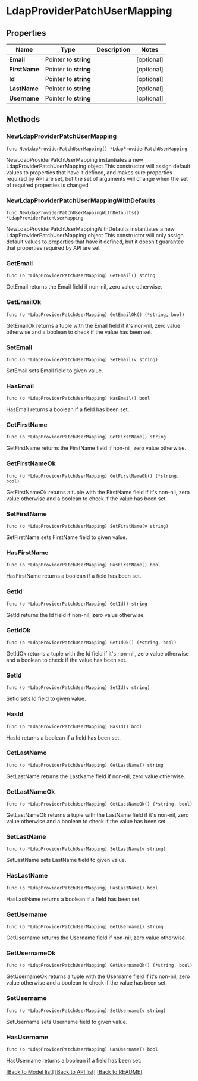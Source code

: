 # LdapProviderPatchUserMapping

## Properties

Name | Type | Description | Notes
------------ | ------------- | ------------- | -------------
**Email** | Pointer to **string** |  | [optional] 
**FirstName** | Pointer to **string** |  | [optional] 
**Id** | Pointer to **string** |  | [optional] 
**LastName** | Pointer to **string** |  | [optional] 
**Username** | Pointer to **string** |  | [optional] 

## Methods

### NewLdapProviderPatchUserMapping

`func NewLdapProviderPatchUserMapping() *LdapProviderPatchUserMapping`

NewLdapProviderPatchUserMapping instantiates a new LdapProviderPatchUserMapping object
This constructor will assign default values to properties that have it defined,
and makes sure properties required by API are set, but the set of arguments
will change when the set of required properties is changed

### NewLdapProviderPatchUserMappingWithDefaults

`func NewLdapProviderPatchUserMappingWithDefaults() *LdapProviderPatchUserMapping`

NewLdapProviderPatchUserMappingWithDefaults instantiates a new LdapProviderPatchUserMapping object
This constructor will only assign default values to properties that have it defined,
but it doesn't guarantee that properties required by API are set

### GetEmail

`func (o *LdapProviderPatchUserMapping) GetEmail() string`

GetEmail returns the Email field if non-nil, zero value otherwise.

### GetEmailOk

`func (o *LdapProviderPatchUserMapping) GetEmailOk() (*string, bool)`

GetEmailOk returns a tuple with the Email field if it's non-nil, zero value otherwise
and a boolean to check if the value has been set.

### SetEmail

`func (o *LdapProviderPatchUserMapping) SetEmail(v string)`

SetEmail sets Email field to given value.

### HasEmail

`func (o *LdapProviderPatchUserMapping) HasEmail() bool`

HasEmail returns a boolean if a field has been set.

### GetFirstName

`func (o *LdapProviderPatchUserMapping) GetFirstName() string`

GetFirstName returns the FirstName field if non-nil, zero value otherwise.

### GetFirstNameOk

`func (o *LdapProviderPatchUserMapping) GetFirstNameOk() (*string, bool)`

GetFirstNameOk returns a tuple with the FirstName field if it's non-nil, zero value otherwise
and a boolean to check if the value has been set.

### SetFirstName

`func (o *LdapProviderPatchUserMapping) SetFirstName(v string)`

SetFirstName sets FirstName field to given value.

### HasFirstName

`func (o *LdapProviderPatchUserMapping) HasFirstName() bool`

HasFirstName returns a boolean if a field has been set.

### GetId

`func (o *LdapProviderPatchUserMapping) GetId() string`

GetId returns the Id field if non-nil, zero value otherwise.

### GetIdOk

`func (o *LdapProviderPatchUserMapping) GetIdOk() (*string, bool)`

GetIdOk returns a tuple with the Id field if it's non-nil, zero value otherwise
and a boolean to check if the value has been set.

### SetId

`func (o *LdapProviderPatchUserMapping) SetId(v string)`

SetId sets Id field to given value.

### HasId

`func (o *LdapProviderPatchUserMapping) HasId() bool`

HasId returns a boolean if a field has been set.

### GetLastName

`func (o *LdapProviderPatchUserMapping) GetLastName() string`

GetLastName returns the LastName field if non-nil, zero value otherwise.

### GetLastNameOk

`func (o *LdapProviderPatchUserMapping) GetLastNameOk() (*string, bool)`

GetLastNameOk returns a tuple with the LastName field if it's non-nil, zero value otherwise
and a boolean to check if the value has been set.

### SetLastName

`func (o *LdapProviderPatchUserMapping) SetLastName(v string)`

SetLastName sets LastName field to given value.

### HasLastName

`func (o *LdapProviderPatchUserMapping) HasLastName() bool`

HasLastName returns a boolean if a field has been set.

### GetUsername

`func (o *LdapProviderPatchUserMapping) GetUsername() string`

GetUsername returns the Username field if non-nil, zero value otherwise.

### GetUsernameOk

`func (o *LdapProviderPatchUserMapping) GetUsernameOk() (*string, bool)`

GetUsernameOk returns a tuple with the Username field if it's non-nil, zero value otherwise
and a boolean to check if the value has been set.

### SetUsername

`func (o *LdapProviderPatchUserMapping) SetUsername(v string)`

SetUsername sets Username field to given value.

### HasUsername

`func (o *LdapProviderPatchUserMapping) HasUsername() bool`

HasUsername returns a boolean if a field has been set.


[[Back to Model list]](../README.md#documentation-for-models) [[Back to API list]](../README.md#documentation-for-api-endpoints) [[Back to README]](../README.md)


